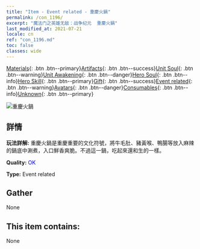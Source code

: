 ```yaml
---
title: "Item - Event related - 重慶火鍋"
permalink: /con_1196/
excerpt: "魔法门之英雄无敌：战争纪元  重慶火鍋"
last_modified_at: 2021-07-21
locale: cn
ref: "con_1196.md"
toc: false
classes: wide
---
```

 [Materials](/ItemsCN/){: .btn .btn--primary}[Artifacts](/ItemsCN/Artifacts/){: .btn .btn--success}[Unit Soul](/ItemsCN/UnitSoul/){: .btn .btn--warning}[Unit Awakening](/ItemsCN/UnitAwakening/){: .btn .btn--danger}[Hero Soul](/ItemsCN/HeroSoul/){: .btn .btn--info}[Hero Skill](/ItemsCN/HeroSkill/){: .btn .btn--primary}[Gift](/ItemsCN/Gift/){: .btn .btn--success}[Event related](/ItemsCN/Events/){: .btn .btn--warning}[Avatars](/ItemsCN/Avatars/){: .btn .btn--danger}[Consumables](/ItemsCN/Consumables/){: .btn .btn--info}[Unknown](/ItemsCN/Unknown/){: .btn .btn--primary}

 ![重慶火鍋](/images/t/i_81521111.png)

## 詳情
 **玩法詳解:** 重慶火鍋是重慶重要的文化符號，將牛毛肚、豬黃喉、鴨腸等放入麻辣的鍋底中涮煮，入口鮮香爽脆。不過這一鍋，吃起來還和生的一樣。

 **Quality:** <span style="color: #0000CD">OK</span>

 **Type:** Event related

## Gather

  None

## This item contains:

  None

